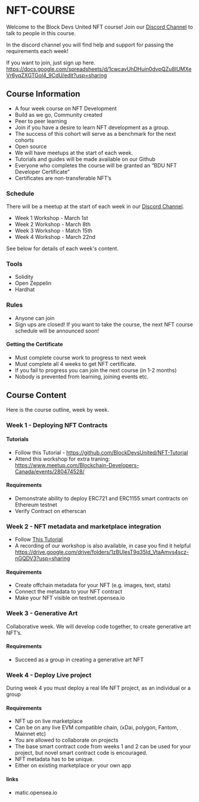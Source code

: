 # NFT-COURSE

Welcome to the Block Devs United NFT course! Join our [Discord Channel](https://discord.gg/dBypDNd8) to talk to people in this course.

In the discord channel you will find help and support for passing the requirements each week!

If you want to join, just sign up here. https://docs.google.com/spreadsheets/d/1cwcayUhDHuin0dvpQZu8IUMXeVr6yqZXGTGol4_9CdU/edit?usp=sharing

## Course Information

* A four week course on NFT Development
* Build as we go, Community created
* Peer to peer learning
* Join if you have a desire to learn NFT development as a group.
* The success of this cohort will serve as a benchmark for the next cohorts
* Open source
* We will have meetups at the start of each week.
* Tutorials and guides will be made available on our Github
* Everyone who completes the course will be granted an “BDU NFT Developer Certificate”
* Certificates are non-transferable NFT’s

### Schedule

There will be a meetup at the start of each week in our [Discord Channel](https://discord.gg/dBypDNd8).

* Week 1 Workshop - March 1st 
* Week 2 Workshop - March 8th
* Week 3 Workshop - Match 15th
* Week 4 Workshop - March 22nd

See below for details of each week's content. 

### Tools

* Solidity
* Open Zeppelin
* Hardhat

### Rules

* Anyone can join
* Sign ups are closed! If you want to take the course, the next NFT course schedule will be announced soon!

#### Getting the Certificate
* Must complete course work to progress to next week
* Must complete all 4 weeks to get NFT certificate.
* If you fail to progress you can join the next course (in 1-2 months)
* Nobody is prevented from learning, joining events etc.

## Course Content

Here is the course outline, week by week.

### Week 1 - Deploying NFT Contracts

#### Tutorials

* Follow this Tutorial - https://github.com/BlockDevsUnited/NFT-Tutorial
* Attend this workshop for extra traning: https://www.meetup.com/Blockchain-Developers-Canada/events/280474528/

#### Requirements
* Demonstrate ability to deploy ERC721 and ERC1155 smart contracts on Ethereum testnet
* Verify Contract on etherscan

### Week 2 - NFT metadata and marketplace integration
* Follow [This Tutorial](https://github.com/BlockDevsUnited/NFT-COURSE/blob/main/Week2_Metadata_and_Marketplace.md)
* A recording of our workshop is also available, in case you find it helpful https://drive.google.com/drive/folders/1zBUlesT9q35Id_VtaAmvs4scz-nGQDV3?usp=sharing

#### Requirements
* Create offchain metadata for your NFT (e.g. images, text, stats)
* Connect the metadata to your NFT contract
* Make your NFT visible on testnet.opensea.io

### Week 3 - Generative Art

Collaborative week. We will develop code together, to create generative art NFT’s.

#### Requirements
* Succeed as a group in creating a generative art NFT

### Week 4 - Deploy Live project

During week 4 you must deploy a real life NFT project, as an individual or a group

#### Requirements
* NFT up on live marketplace
* Can be on any live EVM compatible chain, (xDai, polygon, Fantom, Mainnet etc)
* You are allowed to collaborate on projects
* The base smart contract code from weeks 1 and 2 can be used for your project, but novel smart contract code is encouraged.
* NFT metadata has to be unique. 
* Either on existing marketplace or your own app

#### links

* matic.opensea.io
